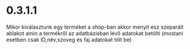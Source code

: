 # 0.3.1.1

Mikor kiválasztunk egy terméket a shop-ban akkor menyit esz szeparált ablakot amin a termékről az adatbázisban lévő adatokat betölti (mostani esetben csak ID,név,szoveg és faj adatokat tölt be)


